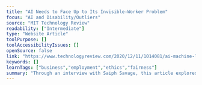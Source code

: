 ```yaml
---
title: "AI Needs to Face Up to Its Invisible-Worker Problem"
focus: "AI and Disability/Outliers"
source: "MIT Technology Review"
readability: ["Intermediate"]
type: "Website Article"
toolPurpose: []
toolAccessibilityIssues: []
openSource: false
link: "https://www.technologyreview.com/2020/12/11/1014081/ai-machine-learning-crowd-gig-worker-problem-amazon-mechanical-turk/"
keywords: []
learnTags: ["business","employment","ethics","fairness"]
summary: "Through an interview with Saiph Savage, this article explores how machine-learning models are trained by exploited, low-paid online gig workers. "
---
```


